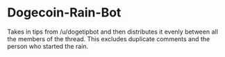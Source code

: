 Dogecoin-Rain-Bot
=================

Takes in tips from /u/dogetipbot and then distributes it evenly between all the members of the thread. This excludes duplicate comments and the person who started the rain. 
